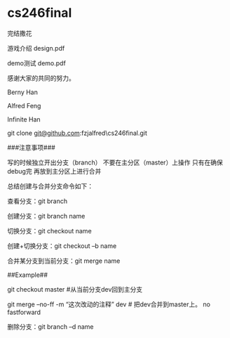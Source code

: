 # cs246final


完结撒花

游戏介绍 design.pdf

demo测试 demo.pdf


感谢大家的共同的努力。

Berny Han

Alfred Feng

Infinite Han






git clone git@github.com:fzjalfred\cs246final.git

###注意事项###

写的时候独立开出分支（branch）
不要在主分区（master）上操作
只有在确保debug完 再放到主分区上进行合并

总结创建与合并分支命令如下：

查看分支：git branch

创建分支：git branch name

切换分支：git checkout name

创建+切换分支：git checkout –b name

合并某分支到当前分支：git merge name

##Example##

git checkout master #从当前分支dev回到主分支

git merge –no-ff -m “这次改动的注释” dev   # 把dev合并到master上。 no fastforward

删除分支：git branch –d name



